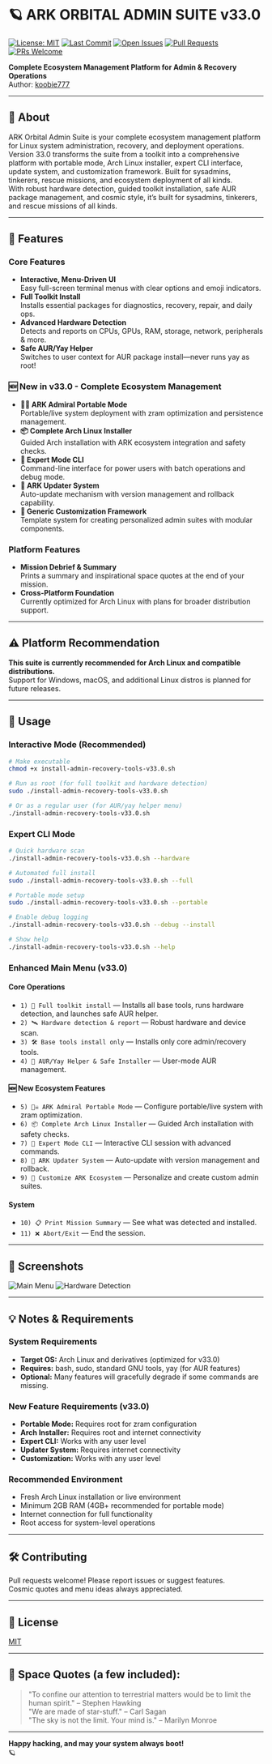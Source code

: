 # 🪐 ARK ORBITAL ADMIN SUITE v33.0

[![License: MIT](https://img.shields.io/badge/License-MIT-yellow.svg)](https://opensource.org/licenses/MIT)
[![Last Commit](https://img.shields.io/github/last-commit/koobie777/ark-orbital-admin-suite)](https://github.com/koobie777/ark-orbital-admin-suite/commits/main)
[![Open Issues](https://img.shields.io/github/issues/koobie777/ark-orbital-admin-suite)](https://github.com/koobie777/ark-orbital-admin-suite/issues)
[![Pull Requests](https://img.shields.io/github/issues-pr/koobie777/ark-orbital-admin-suite)](https://github.com/koobie777/ark-orbital-admin-suite/pulls)
[![PRs Welcome](https://img.shields.io/badge/PRs-welcome-brightgreen.svg)](http://makeapullrequest.com)

**Complete Ecosystem Management Platform for Admin & Recovery Operations**  
Author: [koobie777](https://github.com/koobie777)

---

## 🚀 About

ARK Orbital Admin Suite is your complete ecosystem management platform for Linux system administration, recovery, and deployment operations. Version 33.0 transforms the suite from a toolkit into a comprehensive platform with portable mode, Arch Linux installer, expert CLI interface, update system, and customization framework. Built for sysadmins, tinkerers, rescue missions, and ecosystem deployment of all kinds.  
With robust hardware detection, guided toolkit installation, safe AUR package management, and cosmic style, it’s built for sysadmins, tinkerers, and rescue missions of all kinds.

---

## 🌠 Features

### Core Features
- **Interactive, Menu-Driven UI**  
  Easy full-screen terminal menus with clear options and emoji indicators.
- **Full Toolkit Install**  
  Installs essential packages for diagnostics, recovery, repair, and daily ops.
- **Advanced Hardware Detection**  
  Detects and reports on CPUs, GPUs, RAM, storage, network, peripherals & more.
- **Safe AUR/Yay Helper**  
  Switches to user context for AUR package install—never runs yay as root!

### 🆕 New in v33.0 - Complete Ecosystem Management
- **🏴‍☠️ ARK Admiral Portable Mode**  
  Portable/live system deployment with zram optimization and persistence management.
- **📦 Complete Arch Linux Installer**  
  Guided Arch installation with ARK ecosystem integration and safety checks.
- **🤖 Expert Mode CLI**  
  Command-line interface for power users with batch operations and debug mode.
- **🔄 ARK Updater System**  
  Auto-update mechanism with version management and rollback capability.
- **🎨 Generic Customization Framework**  
  Template system for creating personalized admin suites with modular components.

### Platform Features
- **Mission Debrief & Summary**  
  Prints a summary and inspirational space quotes at the end of your mission.
- **Cross-Platform Foundation**  
  Currently optimized for Arch Linux with plans for broader distribution support.

---

## ⚠️ Platform Recommendation

**This suite is currently recommended for Arch Linux and compatible distributions.**  
Support for Windows, macOS, and additional Linux distros is planned for future releases.

---

## 📝 Usage

### Interactive Mode (Recommended)
```bash
# Make executable
chmod +x install-admin-recovery-tools-v33.0.sh

# Run as root (for full toolkit and hardware detection)
sudo ./install-admin-recovery-tools-v33.0.sh

# Or as a regular user (for AUR/yay helper menu)
./install-admin-recovery-tools-v33.0.sh
```

### Expert CLI Mode
```bash
# Quick hardware scan
./install-admin-recovery-tools-v33.0.sh --hardware

# Automated full install
sudo ./install-admin-recovery-tools-v33.0.sh --full

# Portable mode setup
sudo ./install-admin-recovery-tools-v33.0.sh --portable

# Enable debug logging
./install-admin-recovery-tools-v33.0.sh --debug --install

# Show help
./install-admin-recovery-tools-v33.0.sh --help
```

### Enhanced Main Menu (v33.0)

#### Core Operations
- `1) 🚀 Full toolkit install` — Installs all base tools, runs hardware detection, and launches safe AUR helper.
- `2) 🛰️ Hardware detection & report` — Robust hardware and device scan.
- `3) 🛠️ Base tools install only` — Installs only core admin/recovery tools.
- `4) 🌌 AUR/Yay Helper & Safe Installer` — User-mode AUR management.

#### 🆕 New Ecosystem Features
- `5) 🏴‍☠️ ARK Admiral Portable Mode` — Configure portable/live system with zram optimization.
- `6) 📦 Complete Arch Linux Installer` — Guided Arch installation with safety checks.
- `7) 🤖 Expert Mode CLI` — Interactive CLI session with advanced commands.
- `8) 🔄 ARK Updater System` — Auto-update with version management and rollback.
- `9) 🎨 Customize ARK Ecosystem` — Personalize and create custom admin suites.

#### System
- `10) 📋 Print Mission Summary` — See what was detected and installed.
- `11) ❌ Abort/Exit` — End the session.

---

## 💫 Screenshots

![Main Menu](assets/menu-screenshot.png)
![Hardware Detection](assets/hardware-screenshot.png)

---

## 💡 Notes & Requirements

### System Requirements
- **Target OS:** Arch Linux and derivatives (optimized for v33.0)
- **Requires:** bash, sudo, standard GNU tools, yay (for AUR features)
- **Optional:** Many features will gracefully degrade if some commands are missing.

### New Feature Requirements (v33.0)
- **Portable Mode:** Requires root for zram configuration
- **Arch Installer:** Requires root and internet connectivity
- **Expert CLI:** Works with any user level
- **Updater System:** Requires internet connectivity
- **Customization:** Works with any user level

### Recommended Environment
- Fresh Arch Linux installation or live environment
- Minimum 2GB RAM (4GB+ recommended for portable mode)
- Internet connection for full functionality
- Root access for system-level operations

---

## 🛠️ Contributing

Pull requests welcome! Please report issues or suggest features.  
Cosmic quotes and menu ideas always appreciated.

---

## 📜 License

[MIT](LICENSE)

---

## 🌌 Space Quotes (a few included):

> "To confine our attention to terrestrial matters would be to limit the human spirit." – Stephen Hawking  
> "We are made of star-stuff." – Carl Sagan  
> "The sky is not the limit. Your mind is." – Marilyn Monroe  

---

**Happy hacking, and may your system always boot!**  
🪐
